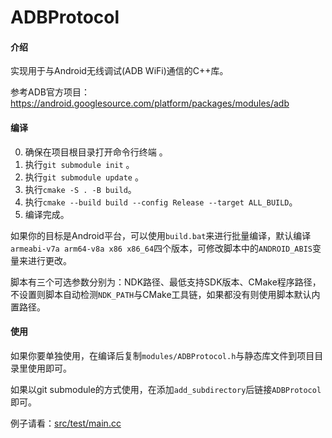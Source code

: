 # ADBProtocol

#### 介绍

实现用于与Android无线调试(ADB WiFi)通信的C++库。

参考ADB官方项目：https://android.googlesource.com/platform/packages/modules/adb

#### 编译

0. 确保在项目根目录打开命令行终端 。
1. 执行`git submodule init` 。
2. 执行`git submodule update` 。
3. 执行`cmake -S . -B build`。
4. 执行`cmake --build build --config Release --target ALL_BUILD`。
5. 编译完成。

如果你的目标是Android平台，可以使用`build.bat`来进行批量编译，默认编译`armeabi-v7a arm64-v8a x86 x86_64`四个版本，可修改脚本中的`ANDROID_ABIS`变量来进行更改。

脚本有三个可选参数分别为：NDK路径、最低支持SDK版本、CMake程序路径，不设置则脚本自动检测`NDK_PATH`与CMake工具链，如果都没有则使用脚本默认内置路径。

#### 使用

如果你要单独使用，在编译后复制`modules/ADBProtocol.h`与静态库文件到项目目录里使用即可。

如果以git submodule的方式使用，在添加`add_subdirectory`后链接`ADBProtocol`即可。

例子请看：[src/test/main.cc](https://github.com/Bzi-Han/ADBProtocol/blob/main/src/test/main.cc)
